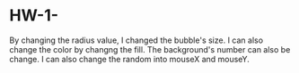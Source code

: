 # HW-1-
By changing the radius value, I changed the bubble's size. I can also change the color by changng the fill. The background's number can also be change. I can also change the random into mouseX and mouseY. 
